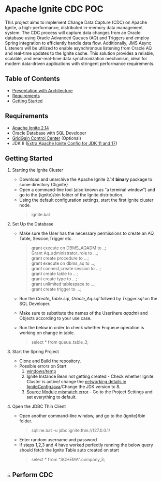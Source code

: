 # Apache Ignite CDC POC
This project aims to implement Change Data Capture (CDC) on Apache Ignite, a high-performance, distributed in-memory data management system. The CDC process will capture data changes from an Oracle database using Oracle Advanced Queues (AQ) and Triggers and employ Spring integration to efficiently handle data flow. Additionally, JMS Async Listeners will be utilized to enable asynchronous listening from Oracle AQ and real-time updates to the Ignite cache. This solution provides a reliable, scalable, and near-real-time data synchronization mechanism, ideal for modern data-driven applications with stringent performance requirements.


## Table of Contents

- [Presentation with Architecture](https://docs.google.com/presentation/d/1fGmRejLnh3N-vBukqeDXl2omd3cy44iencjgzINP8oo/edit?usp=sharing)
- [Requirements](#requirements)
- [Getting Started](#getting-started)


## Requirements
- [Apache Ignite 2.14](https://ignite.apache.org/download.cgi)
- Oracle Database with SQL Developer
- [GridGain Control Center](https://www.gridgain.com/tryfree#controlcenteragent) (Optional)
- JDK 8 ([Extra Apache Ignite Config for JDK 11 and 17](https://ignite.apache.org/docs/latest/quick-start/java#running-ignite-with-java-11-or-later))
  
## Getting Started

1. Starting the Ignite Cluster<br>
    - Download and unarchive the Apache Ignite 2.14 **binary** package to some directory {0ignite}<br>
    - Open a command-line tool (also known as “a terminal window”) and go to the {ignite}/bin folder of the Ignite distribution.<br>
    - Using the default configuration settings, start the first Ignite cluster node.
      >ignite.bat

2. Set Up the Database
    - Make sure the User has the necessary permissions to create an AQ, Table, Session,Trigger etc.
      >grant execute on DBMS_AQADM to ..;<br>
      >Grant Aq_administrator_role to ...;<br>
      >grant create procedure to ...;<br>
      >grant execute on dbms_aq to ...;<br>
      >grant connect,create session to ...;<br>
      >grant create table to ...;<br>
      >grant create type to ...;<br>
      >grant unlimited tablespace to ...;<br>
      >grant create trigger to ...;<br>
  
    - Run the *Create_Table.sql*, *Oracle_Aq.sql* follwed by *Trigger.sql* on the SQL Developer.
    - Make sure to substitute the names of the User(here *aqadm*) and Objects according to your use case.
    - Run the below in order to check whether Enqueue operation is working on change in table.
      >select * from queue_table_3;

3. Start the Spring Project
    - Clone and Build the repository.
    - Possible errors on Start<br>
      1. [windows/temp](https://stackoverflow.com/questions/70302657/intellij-unable-to-start-web-server-nested-exception-is-java-lang-illegalstat)
      2. Ignite Instance Bean not getting created - Check whether Ignite Cluster is active/ change the [networking details in IgniteConfig.java](https://ignite.apache.org/docs/latest/clustering/network-configuration)/Change the JDK version to 8.
      3. [Source Module mismatch error](https://stackoverflow.com/questions/29888592/errorjava-javactask-source-release-8-requires-target-release-1-8) - Go to the Project Settings and set everything to default.
 
4. Open the JDBC Thin Client
   - Open another command-line window, and go to the {ignite}/bin folder.
     > sqlline.bat -u jdbc:ignite:thin://127.0.0.1/
   - Enter random username and password
   - If steps 1,2,3 and 4 have worked perfectly running the below query should fetch the Ignite Table auto created on start
     > select * from "SCHEMA".company_3;
 
5. Perform CDC
   -







